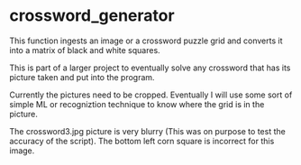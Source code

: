 # crossword_generator
This function ingests an image or a crossword puzzle grid and converts it into a matrix of black and white squares.

This is part of a larger project to eventually solve any crossword that has its picture taken and put into the program.

Currently the pictures need to be cropped. Eventually I will use some sort of simple ML or recogniztion technique to know where the grid is in the picture.

The crossword3.jpg picture is very blurry (This was on purpose to test the accuracy of the script). The bottom left corn square is incorrect for this image.
